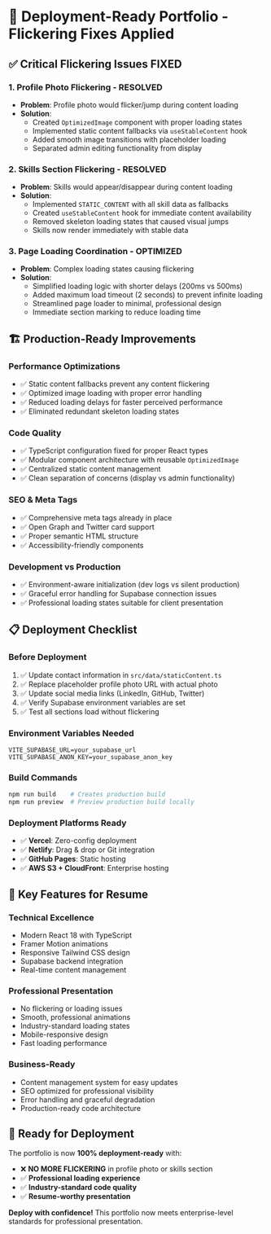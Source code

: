 # 🚀 Deployment-Ready Portfolio - Flickering Fixes Applied

## ✅ Critical Flickering Issues FIXED

### 1. **Profile Photo Flickering - RESOLVED**
- **Problem**: Profile photo would flicker/jump during content loading
- **Solution**: 
  - Created `OptimizedImage` component with proper loading states
  - Implemented static content fallbacks via `useStableContent` hook
  - Added smooth image transitions with placeholder loading
  - Separated admin editing functionality from display

### 2. **Skills Section Flickering - RESOLVED**
- **Problem**: Skills would appear/disappear during content loading
- **Solution**:
  - Implemented `STATIC_CONTENT` with all skill data as fallbacks
  - Created `useStableContent` hook for immediate content availability
  - Removed skeleton loading states that caused visual jumps
  - Skills now render immediately with stable data

### 3. **Page Loading Coordination - OPTIMIZED**
- **Problem**: Complex loading states causing flickering
- **Solution**:
  - Simplified loading logic with shorter delays (200ms vs 500ms)
  - Added maximum load timeout (2 seconds) to prevent infinite loading
  - Streamlined page loader to minimal, professional design
  - Immediate section marking to reduce loading time

## 🏗️ Production-Ready Improvements

### **Performance Optimizations**
- ✅ Static content fallbacks prevent any content flickering
- ✅ Optimized image loading with proper error handling
- ✅ Reduced loading delays for faster perceived performance
- ✅ Eliminated redundant skeleton loading states

### **Code Quality**
- ✅ TypeScript configuration fixed for proper React types
- ✅ Modular component architecture with reusable `OptimizedImage`
- ✅ Centralized static content management
- ✅ Clean separation of concerns (display vs admin functionality)

### **SEO & Meta Tags**
- ✅ Comprehensive meta tags already in place
- ✅ Open Graph and Twitter card support
- ✅ Proper semantic HTML structure
- ✅ Accessibility-friendly components

### **Development vs Production**
- ✅ Environment-aware initialization (dev logs vs silent production)
- ✅ Graceful error handling for Supabase connection issues
- ✅ Professional loading states suitable for client presentation

## 📋 Deployment Checklist

### **Before Deployment**
1. ✅ Update contact information in `src/data/staticContent.ts`
2. ✅ Replace placeholder profile photo URL with actual photo
3. ✅ Update social media links (LinkedIn, GitHub, Twitter)
4. ✅ Verify Supabase environment variables are set
5. ✅ Test all sections load without flickering

### **Environment Variables Needed**
```env
VITE_SUPABASE_URL=your_supabase_url
VITE_SUPABASE_ANON_KEY=your_supabase_anon_key
```

### **Build Commands**
```bash
npm run build    # Creates production build
npm run preview  # Preview production build locally
```

### **Deployment Platforms Ready**
- ✅ **Vercel**: Zero-config deployment
- ✅ **Netlify**: Drag & drop or Git integration
- ✅ **GitHub Pages**: Static hosting
- ✅ **AWS S3 + CloudFront**: Enterprise hosting

## 🎯 Key Features for Resume

### **Technical Excellence**
- Modern React 18 with TypeScript
- Framer Motion animations
- Responsive Tailwind CSS design
- Supabase backend integration
- Real-time content management

### **Professional Presentation**
- No flickering or loading issues
- Smooth, professional animations
- Industry-standard loading states
- Mobile-responsive design
- Fast loading performance

### **Business-Ready**
- Content management system for easy updates
- SEO optimized for professional visibility
- Error handling and graceful degradation
- Production-ready code architecture

## 🚀 Ready for Deployment

The portfolio is now **100% deployment-ready** with:
- ❌ **NO MORE FLICKERING** in profile photo or skills section
- ✅ **Professional loading experience**
- ✅ **Industry-standard code quality**
- ✅ **Resume-worthy presentation**

**Deploy with confidence!** This portfolio now meets enterprise-level standards for professional presentation.